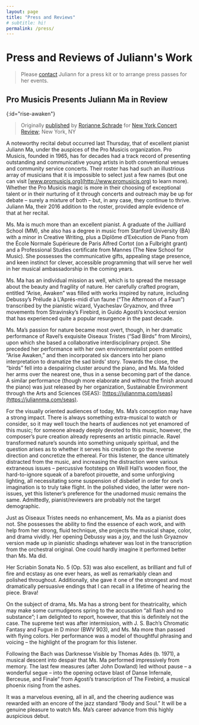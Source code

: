 ```yaml
---
layout: page
title: "Press and Reviews"
# subtitle: hi!
permalink: /press/
---
```


# Press and Reviews of Juliann's Work

> Please [contact](/#contact) Juliann for a press kit or to arrange press passes for her events.

## Pro Musicis Presents Juliann Ma in Review
{:id="rise-awaken"}

> Originally [published](http://nyconcertreview.com/reviews/pro-musicis-presents-juliann-ma-in-review/) by [Rorianne Schrade](http://nyconcertreview.com/author/rorianne/) for [New York Concert Review](http://nyconcertreview.com/); New York, NY

A noteworthy recital debut occurred last Thursday, that of excellent pianist Juliann Ma, under the auspices of the Pro Musicis organization. Pro Musicis, founded in 1965, has for decades had a track record of presenting outstanding and communicative young artists in both conventional venues and community service concerts. Their roster has had such an illustrious array of musicians that it is impossible to select just a few names (but one can visit [www.promusicis.org](http://www.promusicis.org) to learn more). Whether the Pro Musicis magic is more in their choosing of exceptional talent or in their nurturing of it through concerts and outreach may be up for debate – surely a mixture of both – but, in any case, they continue to thrive. Juliann Ma, their 2016 addition to the roster, provided ample evidence of that at her recital.

Ms. Ma is much more than an excellent pianist. A graduate of the Juilliard School (MM), she also has a degree in music from Stanford University (BA) with a minor in Creative Writing, plus a Diplôme d’Exécution de Piano from the École Normale Supérieure de Paris Alfred Cortot (on a Fulbright grant) and a Professional Studies certificate from Mannes (The New School for Music). She possesses the communicative gifts, appealing stage presence, and keen instinct for clever, accessible programming that will serve her well in her musical ambassadorship in the coming years.

Ms. Ma has an individual mission as well, which is to spread the message about the beauty and fragility of nature. Her carefully crafted program, entitled “Arise, Awaken” was filled with works inspired by nature, including Debussy’s Prélude à L’Aprés-midi d’un faune (“The Afternoon of a Faun”) transcribed by the pianistic wizard, Vyacheslav Gryaznov, and three movements from Stravinsky’s Firebird, in Guido Agosti’s knockout version that has experienced quite a popular resurgence in the past decade.

Ms. Ma’s passion for nature became most overt, though, in her dramatic performance of Ravel’s exquisite Oiseaux Tristes (“Sad Birds” from Miroirs), upon which she based a collaborative interdisciplinary project. She preceded her performance with her own environmentalist poem entitled “Arise Awaken,” and then incorporated six dancers into her piano interpretation to dramatize the sad birds’ story. Towards the close, the “birds” fell into a despairing cluster around the piano, and Ms. Ma folded her arms over the nearest one, thus in a sense becoming part of the dance. A similar performance (though more elaborate and without the finish around the piano) was just released by her organization, Sustainable Environment through the Arts and Sciences (SEAS): [https://juliannma.com/seas](https://juliannma.com/seas).

For the visually oriented audiences of today, Ms. Ma’s conception may have a strong impact. There is always something extra-musical to watch or consider, so it may well touch the hearts of audiences not yet enamored of this music; for someone already deeply devoted to this music, however, the composer’s pure creation already represents an artistic pinnacle. Ravel transformed nature’s sounds into something uniquely spiritual, and the question arises as to whether it serves his creation to go the reverse direction and concretize the ethereal. For this listener, the dance ultimately distracted from the music, and increasing the distraction were various extraneous issues – percussive footsteps on Weill Hall’s wooden floor, the hard-to-ignore squeak of a barefoot pirouette, and some unforgiving lighting, all necessitating some suspension of disbelief in order for one’s imagination is to truly take flight. In the polished video, the latter were non-issues, yet this listener’s preference for the unadorned music remains the same. Admittedly, pianist/reviewers are probably not the target demographic.

Just as Oiseaux Tristes needs no enhancement, Ms. Ma as a pianist does not. She possesses the ability to find the essence of each work, and with help from her strong, fluid technique, she projects the musical shape, color, and drama vividly. Her opening Debussy was a joy, and the lush Gryaznov version made up in pianistic shadings whatever was lost in the transcription from the orchestral original. One could hardly imagine it performed better than Ms. Ma did.

Her Scriabin Sonata No. 5 (Op. 53) was also excellent, as brilliant and full of fire and ecstasy as one ever hears, as well as remarkably clean and polished throughout. Additionally, she gave it one of the strongest and most dramatically persuasive endings that I can recall in a lifetime of hearing the piece. Brava!

On the subject of drama, Ms. Ma has a strong bent for theatricality, which may make some curmudgeons spring to the accusation “all flash and no substance”; I am delighted to report, however, that this is definitely not the case. The supreme test was after intermission, with J. S. Bach’s Chromatic Fantasy and Fugue in D minor (BWV 903), and Ms. Ma more than passed with flying colors. Her performance was a model of thoughtful phrasing and voicing – the highlight of the program for this listener.

Following the Bach was Darknesse Visible by Thomas Adés (b. 1971), a musical descent into despair that Ms. Ma performed impressively from memory. The last few measures (after John Dowland) led without pause – a wonderful segue – into the opening octave blast of Danse Infernale, Berceuse, and Finale” from Agosti’s transcription of The Firebird, a musical phoenix rising from the ashes.

It was a marvelous evening, all in all, and the cheering audience was rewarded with an encore of the jazz standard “Body and Soul.” It will be a genuine pleasure to watch Ms. Ma’s career advance from this highly auspicious debut.
